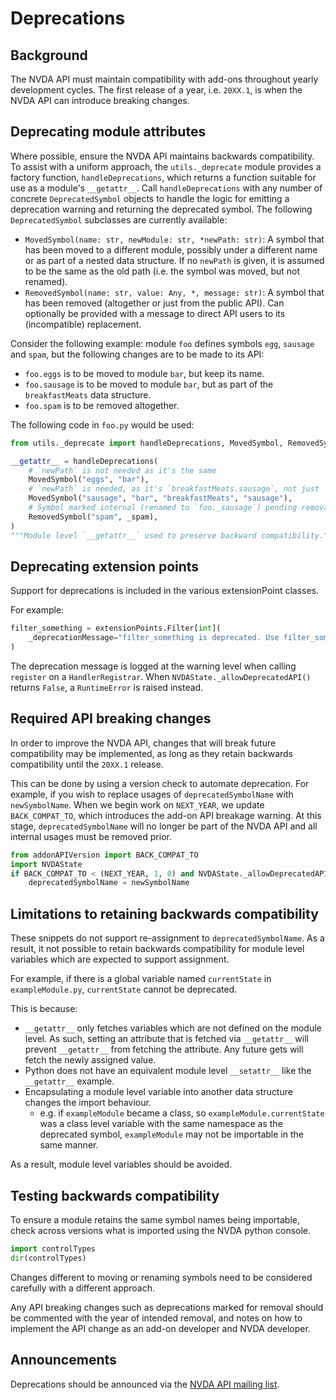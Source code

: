 # Deprecations

## Background

The NVDA API must maintain compatibility with add-ons throughout yearly development cycles.
The first release of a year, i.e. `20XX.1`, is when the NVDA API can introduce breaking changes.

## Deprecating module attributes

Where possible, ensure the NVDA API maintains backwards compatibility.
To assist with a uniform approach, the `utils._deprecate` module provides a factory function, `handleDeprecations`, which returns a function suitable for use as a module's `__getattr__`.
Call `handleDeprecations` with any number of concrete `DeprecatedSymbol` objects to handle the logic for emitting a deprecation warning and returning the deprecated symbol.
The following `DeprecatedSymbol` subclasses are currently available:

* `MovedSymbol(name: str, newModule: str, *newPath: str)`: A symbol that has been moved to a different module, possibly under a different name or as part of a nested data structure.
If no `newPath` is given, it is assumed to be the same as the old path (i.e. the symbol was moved, but not renamed).
* `RemovedSymbol(name: str, value: Any, *, message: str)`: A symbol that has been removed (altogether or just from the public API).
Can optionally be provided with a message to direct API users to its (incompatible) replacement.

Consider the following example: module `foo` defines symbols `egg`, `sausage` and `spam`, but the following changes are to be made to its API:

* `foo.eggs` is to be moved to module `bar`, but keep its name.
* `foo.sausage` is to be moved to module `bar`, but as part of the `breakfastMeats` data structure.
* `foo.spam` is to be removed altogether.

The following code in `foo.py` would be used:

```python
from utils._deprecate import handleDeprecations, MovedSymbol, RemovedSymbol

__getattr__ = handleDeprecations(
	# `newPath` is not needed as it's the same
	MovedSymbol("eggs", "bar"),
	# `newPath` is needed, as it's `breakfastMeats.sausage`, not just `sausage`.
	MovedSymbol("sausage", "bar", "breakfastMeats", "sausage"),
	# Symbol marked internal (renamed to `foo._sausage`) pending removal at end of deprecation grace period
	RemovedSymbol("spam", _spam),
)
"""Module level `__getattr__` used to preserve backward compatibility."""
```

## Deprecating extension points

Support for deprecations is included in the various extensionPoint classes.

For example:

```python
filter_something = extensionPoints.Filter[int](
	_deprecationMessage="filter_something is deprecated. Use filter_somethingElse instead.",
)
```

The deprecation message is logged at the warning level when calling `register` on a `HandlerRegistrar`.
When `NVDAState._allowDeprecatedAPI()` returns `False`, a `RuntimeError` is raised instead.

## Required API breaking changes

In order to improve the NVDA API, changes that will break future compatibility may be implemented, as long as they retain backwards compatibility until the `20XX.1` release.

This can be done by using a version check to automate deprecation.
For example, if you wish to replace usages of `deprecatedSymbolName` with `newSymbolName`.
When we begin work on `NEXT_YEAR`, we update `BACK_COMPAT_TO`, which introduces the add-on API breakage warning.
At this stage, `deprecatedSymbolName` will no longer be part of the NVDA API and all internal usages must be removed prior.

```python
from addonAPIVersion import BACK_COMPAT_TO
import NVDAState
if BACK_COMPAT_TO < (NEXT_YEAR, 1, 0) and NVDAState._allowDeprecatedAPI():
	deprecatedSymbolName = newSymbolName
```

## Limitations to retaining backwards compatibility

These snippets do not support re-assignment to `deprecatedSymbolName`.
As a result, it not possible to retain backwards compatibility for module level variables which are expected to support assignment.

For example, if there is a global variable named `currentState` in `exampleModule.py`, `currentState` cannot be deprecated.

This is because:

* `__getattr__` only fetches variables which are not defined on the module level.
As such, setting an attribute that is fetched via `__getattr__` will prevent `__getattr__` from fetching the attribute.
Any future gets will fetch the newly assigned value.
* Python does not have an equivalent module level `__setattr__` like the `__getattr__` example.
* Encapsulating a module level variable into another data structure changes the import behaviour.
  * e.g. if `exampleModule` became a class, so `exampleModule.currentState` was a class level variable with the same namespace as the deprecated symbol, `exampleModule` may not be importable in the same manner.

As a result, module level variables should be avoided.

## Testing backwards compatibility

To ensure a module retains the same symbol names being importable, check across versions what is imported using the NVDA python console.

```python
import controlTypes
dir(controlTypes)
```

Changes different to moving or renaming symbols need to be considered carefully with a different approach.

Any API breaking changes such as deprecations marked for removal should be commented with the year of intended removal, and notes on how to implement the API change as an add-on developer and NVDA developer.

## Announcements

Deprecations should be announced via the [NVDA API mailing list](https://groups.google.com/a/nvaccess.org/g/nvda-api/about).
